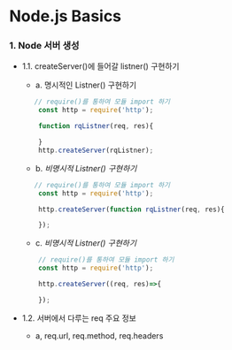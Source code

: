 # Node.js Basics

### 1. Node 서버 생성

- 1.1. createServer()에 들어갈 listner() 구현하기

    - a. 명시적인 Listner() 구현하기
    ```javascript
       // require()를 통하여 모듈 import 하기
        const http = require('http');

        function rqListner(req, res){

        }
        http.createServer(rqListner);

    ```
    - b. *비명시적 Listner() 구현하기*   
    ```javascript
       // require()를 통하여 모듈 import 하기
        const http = require('http');

        http.createServer(function rqListner(req, res){

        });
    ```
          
    - c. *비명시적 Listner() 구현하기*
    ```javascript
        // require()를 통하여 모듈 import 하기
        const http = require('http');

        http.createServer((req, res)=>{

        });
    ```  
- 1.2. 서버에서 다루는 req 주요 정보 
    - a, req.url, req.method, req.headers

